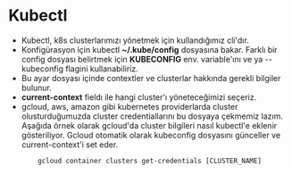# Kubectl

- Kubectl, k8s clusterlarımızı yönetmek için kullandığımız cli'dır.
- Konfigürasyon için kubectl **~/.kube/config** dosyasına bakar. Farklı bir config dosyası belirtmek için **KUBECONFIG** env. variable'ını ve ya --kubeconfig flagini kullanabiliriz.
- Bu ayar dosyası içinde contextler ve clusterlar hakkında gerekli bilgiler bulunur.
- **current-context** fieldı ile hangi cluster'ı yöneteceğimizi seçeriz.
- gcloud, aws, amazon gibi kubernetes providerlarda cluster olusturduğumuzda cluster credentiallarını bu dosyaya çekmemiz lazım. Aşağıda örnek olarak gcloud'da cluster bilgileri nasıl kubectl'e eklenir gösteriliyor. Gcloud otomatik olarak kubeconfig dosyasını günceller ve current-context'i set eder.
  ```
      gcloud container clusters get-credentials [CLUSTER_NAME]
  ```
